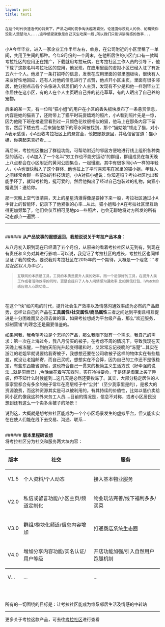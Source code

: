 ```yaml
---
layout: post
title: test1
---
```



<!-- more -->


    在这个时代快速迭代的背景下，产品之间的竞争淘汰越发紧张，论速度你没别人的快、论精致你没别人楚楚动人....这种感受就像是自己天生吃屎一般,所以我们只能讲讲情感的故事...


<br>
小A今年毕业，进入一家企业工作半年左右，单身，在公司附近的小区里租了一单间，共用卫生间的那种。今年9月份的一个周末，在他所居住的小区门口有一款叫考拉社区的应用正在推广，下载就用考拉玩偶，在考拉社区工作人员的引导下，他下载了这款名叫考拉社区的应用，他发现，在应用里面的虚拟小区已经入驻了有近五六十个人。他发了一条打招呼的信息，发表在应用里面的邻里圈板块，很快有人来友好性地回应，还有人对他的信息进行了点赞，他点开小区主页，里面有很多邻居，他分别点击各个头像进入邻居们的个人主页，发现有不少是和他一样刚毕业工作居住在这小区，有的人在个人主页晒自己养的花花草草，有的人晒出了自己养的宠物。

后来的某一天，有一位叫“猫小姐”的用户在小区的丢失板块发布了一条悬赏信息，内容是她的猫丢了，还附带上了猫平时玩耍嬉戏的照片，小A看到照片先是一惊，因为他刚下班在楼道里看到过一只颜色花纹很相似的猫，他马上在那条内容下留言，然后下楼去找...后来猫在楼下的茶水间被找到，那个“猫姑娘”领走了猫，对小A表示感谢，小A没收考拉社区上的悬赏金，他把账款退回，并私信留言道：猫小姐，你笑起来真好看......

再后来，考拉社区推出了群组功能，可帮助附近的邻居方便地进行线上组织各种类型的活动，小A加入了一个名叫“穷工作也不能穷运动”的群组，群组成员在每天晚上八点都会在小区附近的黄河公园集合，一起慢跑，其中有很多同小A一样的年轻人，小A也很快融入了这个群体...他也拉上了平时喜欢宅在家里的猫小姐，年轻人之间经常会聊一些前沿的科技话题，小A对猫小姐说：你知道吗？考拉社区也出智能手环了，就叫考拉跑，挺可爱的。然后他掏出了经过自己包装过的礼物，向猫小姐说到：送给你。

那一天晚上空气很清爽，天上的星星清澈得像是要掉下来一般，考拉社区通过小A手臂上的智能环，记录下了他紧张的心率...从此，猫小姐和小A在考拉社区里互动得更加频繁了，他们会仅互相可见地po一些照片，也会无聊地将对方所发的所有动态都点一遍赞...
<br>

-----

<br>
###### <strong>从产品故事的遐想返回，我想说说关于考拉产品本身：</strong>
<br>

从八月初入职到现在已经满了五个月份，从原来的看着考拉社区从无到有，到现在有责任和义务对其进行影响...可以说，我见证了考拉社区的成长，考拉社区也同样见证了我的成长。要说我对考拉社区在2015年的一个期待，大概是一个理念：“*考拉社区以人为中心*”。
<br>
> <small>互联网的本质是工具，工具的本质是提升人类的效率，而一个足够好的工具，在提升人类工作或者活动效率的同时，更是会提升了人与人间情感沟通效率.比如微信红包、iWatch的感应他人心跳功能...</small>
<br>

在这个“快”如闪电的时代，提升社会生产效率以及情感沟通效率成为必然的产品趋势，怎样让自己的产品在**工具属性/社交属性/商品属性**三者之间达到平衡且相互促进是十分困难而又必须去做的事，如果考拉想成为平台级产品，那么“欢迎服务，抵制营销”的理念还是需要借鉴的。

如果问我，我希望考拉是个怎样的产品，那么我眼下就有一个需求，我自己的需求：第一次在上海过冬，我八月份买的被子，在考虑不周的情况下，导致我现在天天晚上被冻醒，一到白天阳光升起变得暖和时，又常常忘记夜晚的“冻楚”...其实在浙江的老姐早就说要给我寄被子，我想想还要在公司收被子这样的物体实在有些尴尬，就没让老姐邮寄，而自己买呢，想想实在不合算，因为自己的工作还不是很稳定，有些东西能省则省，这也符合自己一贯来的极简主义生活方式（好牵强的说法...就是穷而已）,今晚坐在着写东西时，实在冷得要命，于是还是淘宝上买了睡袋，但不知什么时候能到...这几天是必然还要挨冻了。其实，大部分稳定居住的人家家里都会有多余的被子常年在高层柜子中“尘封”（至少我家里是的），是极大的资源浪费，而这种资源其实是可以被利用的，有其持续的价值性，比如以低价卖给同小区的像我这种外来务工人员....目前的情况是，信息不对称，或者小区居民没想到还有这么一个卖多余被子的场景！

说到这，大概就是想考拉社区能成为一个个小区场景发生的虚拟平台，但又能实实在在使人们能在线下去交易、沟通、联系...

<br>
###### <strong>版本里程碑设想</strong>
<br>
将考拉社区分为社交和服务两大块内容：
<br>
<table>
  <thead>
    <tr>
      <th><p>版本</th>
      <th><p>社交</th>
      <th><p>服务</th>
    </tr>
  </thead>
  <tbody>
    <tr>
      <td><p>V1.5</td>
      <td><p>个人资料/个人动态</td>
      <td><p>接入基本物业服务</td>
    </tr>
    <tr>
      <td><p>V2.0</td>
      <td><p>私信或留言功能/小区主页/频道定制化</td>
      <td><p>物业玩法完善/线下福利多多/买菜</td>
    </tr>
    <tr>
      <td><p>V3.0</td>
      <td><p>群组/模块化频道/信息内容增加</td>
      <td><p>打通商店系统生态圈</td>
    </tr>
     <tr>
       <td><p>V4.0</td>
       <td><p>增加分享内容功能/实名认证/用户等级</td>
       <td><p>开店功能加强/引入自然用户跑腿机制</td>
     </tr>
  </tbody>
  <tfoot>
    <tr>
      <td><p>V...</td>
      <td><p>...</td>
      <td><p>...</td>
    </tr>
  </tfoot>
</table>
<br>

所有的一切围绕的目标是：让考拉社区能成为维系邻居生活及情感的中转站

-----

更多关于考拉这款产品，可去往<a href="http://www.kaola.mobi/" target="_blank">考拉社区</a>进行查看
